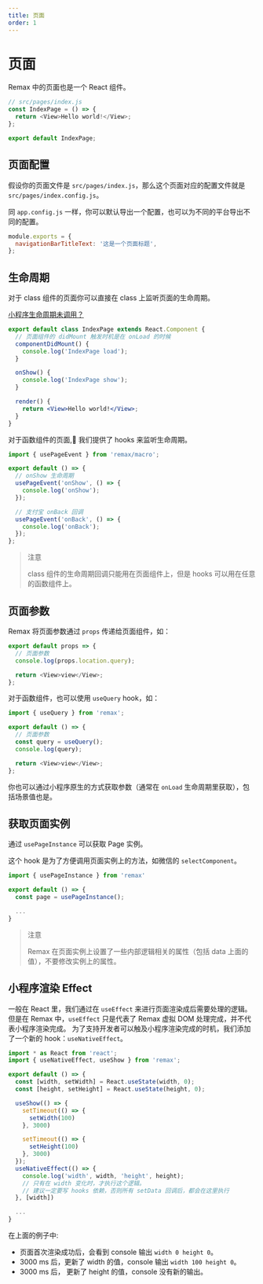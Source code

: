 ```yaml
---
title: 页面
order: 1
---
```


# 页面

Remax 中的页面也是一个 React 组件。

```js
// src/pages/index.js
const IndexPage = () => {
  return <View>Hello world!</View>;
};

export default IndexPage;
```

## 页面配置

假设你的页面文件是 `src/pages/index.js`，那么这个页面对应的配置文件就是 `src/pages/index.config.js`。

同 `app.config.js` 一样，你可以默认导出一个配置，也可以为不同的平台导出不同的配置。

```js
module.exports = {
  navigationBarTitleText: '这是一个页面标题',
};
```

## 生命周期

对于 class 组件的页面你可以直接在 class 上监听页面的生命周期。

[小程序生命周期未调用？](/faq#使用高阶组件导致页面的生命周期未调用)

```jsx
export default class IndexPage extends React.Component {
  // 页面组件的 didMount 触发时机是在 onLoad 的时候
  componentDidMount() {
    console.log('IndexPage load');
  }

  onShow() {
    console.log('IndexPage show');
  }

  render() {
    return <View>Hello world!</View>;
  }
}
```

对于函数组件的页面, 我们提供了 hooks 来监听生命周期。

```jsx
import { usePageEvent } from 'remax/macro';

export default () => {
  // onShow 生命周期
  usePageEvent('onShow', () => {
    console.log('onShow');
  });

  // 支付宝 onBack 回调
  usePageEvent('onBack', () => {
    console.log('onBack');
  });
};
```

> 注意
>
> class 组件的生命周期回调只能用在页面组件上，但是 hooks 可以用在任意的函数组件上。

## 页面参数

Remax 将页面参数通过 `props` 传递给页面组件，如：

```js
export default props => {
  // 页面参数
  console.log(props.location.query);

  return <View>view</View>;
};
```

对于函数组件，也可以使用 `useQuery` hook，如：

```js
import { useQuery } from 'remax';

export default () => {
  // 页面参数
  const query = useQuery();
  console.log(query);

  return <View>view</View>;
};
```

你也可以通过小程序原生的方式获取参数（通常在 `onLoad` 生命周期里获取），包括场景值也是。

## 获取页面实例

通过 `usePageInstance` 可以获取 Page 实例。

这个 hook 是为了方便调用页面实例上的方法，如微信的 `selectComponent`。

```jsx
import { usePageInstance } from 'remax'

export default () => {
  const page = usePageInstance();

  ...
}
```

> 注意
>
> Remax 在页面实例上设置了一些内部逻辑相关的属性（包括 data 上面的值），不要修改实例上的属性。

## 小程序渲染 Effect

一般在 React 里，我们通过在 `useEffect` 来进行页面渲染成后需要处理的逻辑。但是在 Remax 中，`useEffect` 只是代表了 Remax 虚拟 DOM 处理完成，并不代表小程序渲染完成。
为了支持开发者可以触及小程序渲染完成的时机，我们添加了一个新的 hook：`useNativeEffect`。

```jsx
import * as React from 'react';
import { useNativeEffect, useShow } from 'remax';

export default () => {
  const [width, setWidth] = React.useState(width, 0);
  const [height, setHeight] = React.useState(height, 0);

  useShow(() => {
    setTimeout(() => {
      setWidth(100)
    }, 3000)

    setTimeout(() => {
      setHeight(100)
    }, 3000)
  });
  useNativeEffect(() => {
    console.log('width', width, 'height', height);
    // 只有在 width 变化时，才执行这个逻辑。
    // 建议一定要写 hooks 依赖，否则所有 setData 回调后，都会在这里执行
  }, [width])

  ...
}
```

在上面的例子中:

- 页面首次渲染成功后，会看到 console 输出 `width 0 height 0`。
- 3000 ms 后，更新了 width 的值，console 输出 `width 100 height 0`。
- 3000 ms 后， 更新了 height 的值，console 没有新的输出。
